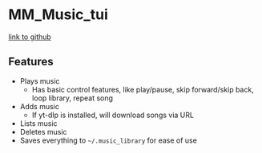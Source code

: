 # MM_Music_tui

[link to github](https://github.com/yekyam/mm_music_tui) 

## Features
- Plays music
  - Has basic control features, like play/pause, skip forward/skip back, loop library, repeat song
- Adds music
  - If yt-dlp is installed, will download songs via URL
- Lists music
- Deletes music
- Saves everything to `~/.music_library` for ease of use 

##
